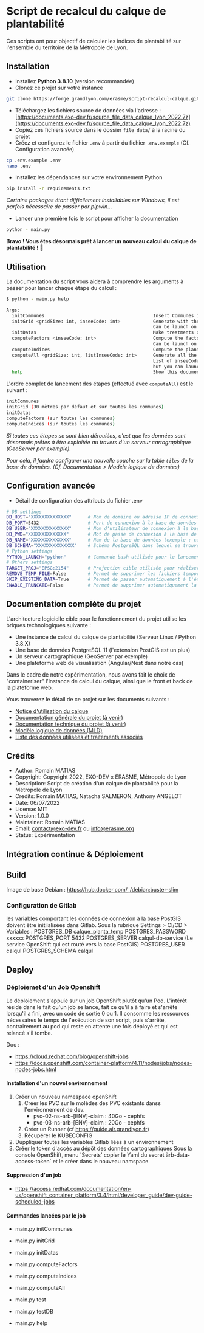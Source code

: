 # Script de recalcul du calque de plantabilité

Ces scripts ont pour objectif de calculer les indices de plantabilité sur l'ensemble du territoire de la Métropole de Lyon.

## Installation

* Installez **Python 3.8.10** (version recommandée)
* Clonez ce projet sur votre instance
```bash
git clone https://forge.grandlyon.com/erasme/script-recalcul-calque.git
```
* Téléchargez les fichiers source de données via l'adresse : [https://documents.exo-dev.fr/source_file_data_calque_lyon_2022.7z](https://documents.exo-dev.fr/source_file_data_calque_lyon_2022.7z)
* Copiez ces fichiers source dans le dossier `file_data/` à la racine du projet
* Créez et configurez le fichier `.env` à partir du fichier `.env.example` (Cf. Configuration avancée)
```bash
cp .env.example .env
nano .env
```
* Installez les dépendances sur votre environnement Python
```bash
pip install -r requirements.txt
```
<i>Certains packages étant difficilement installables sur Windows, il est parfois nécessaire de passer par pipwin...</i>

* Lancer une première fois le script pour afficher la documentation
```bash
python - main.py
```

**Bravo ! Vous êtes désormais prêt à lancer un nouveau calcul du calque de plantabilité !** 🎉

## Utilisation

La documentation du script vous aidera à comprendre les arguments à passer pour lancer chaque étape du calcul :

```bash
$ python - main.py help

Args:
  initCommunes                                        Insert Communes in database from a geoJSON file path (with geometry and insee column)
  initGrid <gridSize: int, inseeCode: int>            Generate with the size defined and insert Grid in database merged from a bounding box
                                                      Can be launch on certain "communes" with one <inseeCode> or in all territory by default (no parameter)
  initDatas                                           Make treatments on the datas from informations in metadatas table
  computeFactors <inseeCode: int>                     Compute the factors area on each tile with database informations. 
                                                      Can be launch on certain "communes" with one <inseeCode> or in all territory by default (no parameter)
  computeIndices                                      Compute the plantability indices on each tile with database informations. 
  computeAll <gridSize: int, listInseeCode: int>      Generate all the plantability layer (launch all previous steps). 
                                                      List of inseeCode must be separated with comma (,) and without space (e.g. python - main.py 5 69266,69388,69256) 
                                                      but you can launch treatments for only one commune (e.g. python - main.py 5 69266)
  help                                                Show this documentation
```

L'ordre complet de lancement des étapes (effectué avec `computeAll`) est le suivant :

```bash
initCommunes
initGrid (30 mètres par défaut et sur toutes les communes)
initDatas
computeFactors (sur toutes les communes)
computeIndices (sur toutes les communes)
```

<i>Si toutes ces étapes se sont bien déroulées, c'est que les données sont désormais prêtes à être exploitée au travers d'un serveur cartographique (GeoServer par exemple).</i>

<i>Pour cela, il faudra configurer une nouvelle couche sur la table `tiles` de la base de données. (Cf. Documentation > Modèle logique de données)</i>

## Configuration avancée

* Détail de configuration des attributs du fichier .env
```bash
# DB settings
DB_HOST="XXXXXXXXXXXXXX"      # Nom de domaine ou adresse IP de connexion à la base de données
DB_PORT=5432                  # Port de connexion à la base de données
DB_USER="XXXXXXXXXXXXXX"      # Nom d'utilisateur de connexion à la base de données
DB_PWD="XXXXXXXXXXXXXX"       # Mot de passe de connexion à la base de données
DB_NAME="XXXXXXXXXXXXXX"      # Nom de la base de données (exemple : calque_planta)
DB_SCHEMA="XXXXXXXXXXXXXX"    # Schéma PostgreSQL dans lequel se trouve la base de données
# Python settings
PYTHON_LAUNCH="python"        # Commande bash utilisée pour le lancement des sous scripts Python (peut être remplacé par python3 si nécessaire)
# Others settings
TARGET_PROJ="EPSG:2154"       # Projection cible utilisée pour réaliser les traitements de données
REMOVE_TEMP_FILE=False        # Permet de supprimer les fichiers temporaires générés lors des traitements de données
SKIP_EXISTING_DATA=True       # Permet de passer automatiquement à l'étape suivante lorsque la donnée traitée existe déjà en base
ENABLE_TRUNCATE=False         # Permet de supprimer automatiquement la donnée lors de son traitement si elle existe déjà en base
```

## Documentation complète du projet

L'architecture logicielle cible pour le fonctionnement du projet utilise les briques technologiques suivante : 
* Une instance de calcul du calque de plantabilité (Serveur Linux / Python 3.8.X)
* Une base de données PostgreSQL 11 (l'extension PostGIS est un plus)
* Un serveur cartographique (GeoServer par exemple)
* Une plateforme web de visualisation (Angular/Nest dans notre cas)

Dans le cadre de notre expérimentation, nous avons fait le choix de "containeriser" l'instance de calcul du calque, ainsi que le front et back de la plateforme web.

Vous trouverez le détail de ce projet sur les documents suivants :
* [Notice d'utilisation du calque](https://documents.exo-dev.fr/notice_utilisation_calque_plantabilite_lyon_V1.pdf)
* [Documentation générale du projet (à venir)]()
* [Documentation technique du projet (à venir)]()
* [Modèle logique de données (MLD)](https://documents.exo-dev.fr/MLD_calque_plantabilite_lyon.png)
* [Liste des données utilisées et traitements associés](https://www.figma.com/file/jE0JR0PiNbDU9ShK2V2tnZ/Process-data-calque-de-plantabilit%C3%A9?node-id=0%3A1)

## Crédits

* Author: Romain MATIAS
* Copyright: Copyright 2022, EXO-DEV x ERASME, Métropole de Lyon
* Description: Script de création d'un calque de plantabilité pour la Métropole de Lyon
* Credits: Romain MATIAS, Natacha SALMERON, Anthony ANGELOT
* Date: 06/07/2022
* License: MIT
* Version: 1.0.0
* Maintainer: Romain MATIAS
* Email: contact@exo-dev.fr ou info@erasme.org
* Status: Expérimentation

## Intégration continue & Déploiement

## Build
Image de base Debian : https://hub.docker.com/_/debian:buster-slim

### Configuration de Gitlab
les variables comportant les données de connexion à la base PostGIS doivent être initiialisées dans Gitlab.
Sous la rubrique Settings > CI/CD > Variables :
POSTGRES_DB         calque_planta_temp
POSTGRES_PASSWORD   xxxxxx
POSTGRES_PORT       5432
POSTGRES_SERVER     calqul-db-service (Le service OpenShift qui est routé vers la base PostGIS)
POSTGRES_USER       calqul
POSTGRES_SCHEMA     calqul
## Deploy

### Déploiemet d'un Job Openshift
Le déploiement s'appuie sur un job OpenShift plutôt qu'un Pod. 
L'intérêt réside dans le fait qu'un job se lance, fait ce qu'il a à faire et s'arrête lorsqu'il a fini, avec un code de sortie 0 ou 1.
Il consomme les ressources nécessaires le temps de l'exécution de son script, puis s'arrête, contrairement au pod qui reste en attente une fois déployé et qui est relancé s'il tombe.

Doc : 
 - https://cloud.redhat.com/blog/openshift-jobs
 - https://docs.openshift.com/container-platform/4.11/nodes/jobs/nodes-nodes-jobs.html

#### Installation d'un nouvel environnement

1. Créer un nouveau namespace openShift
   1. Créer les PVC sur le molèdes des PVC existants danss l'environnement de dev.
      - pvc-02-ns-arb-[ENV]-claim : 40Go - cephfs
      - pvc-03-ns-arb-[ENV]-claim : 20Go -  cephfs
   2. Créer un Runner (cf https://guide.air.grandlyon.fr)
   3. Récupérer le KUBECONFIG
2. Duppliquer toutes les variables Gitlab liées à un environnement
3. Créer le token d'accès au dépôt des données cartographiques
   Sous la console OpenShift, menu 'Secrets' copier le Yaml du secret àrb-data-access-token` et le créer dans le nouveau namspace.

#### Suppression d'un job
 - https://access.redhat.com/documentation/en-us/openshift_container_platform/3.4/html/developer_guide/dev-guide-scheduled-jobs

#### Commandes lancées par le job
- main.py initCommunes
  
- main.py initGrid
  
- main.py initDatas
  
- main.py computeFactors
  
- main.py computeIndices
  
- main.py computeAll
  
- main.py test
  
- main.py testDB
  
- main.py help